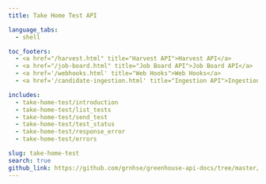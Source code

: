```yaml
---
title: Take Home Test API

language_tabs:
  - shell

toc_footers:
  - <a href="/harvest.html" title="Harvest API">Harvest API</a>
  - <a href="/job-board.html" title="Job Board API">Job Board API</a>
  - <a href='/webhooks.html' title="Web Hooks">Web Hooks</a>
  - <a href='/candidate-ingestion.html' title="Ingestion API">Ingestion API</a>

includes:
  - take-home-test/introduction
  - take-home-test/list_tests
  - take-home-test/send_test
  - take-home-test/test_status
  - take-home-test/response_error
  - take-home-test/errors

slug: take-home-test
search: true
github_link: https://github.com/grnhse/greenhouse-api-docs/tree/master/source/includes/take-home-test
---
```


